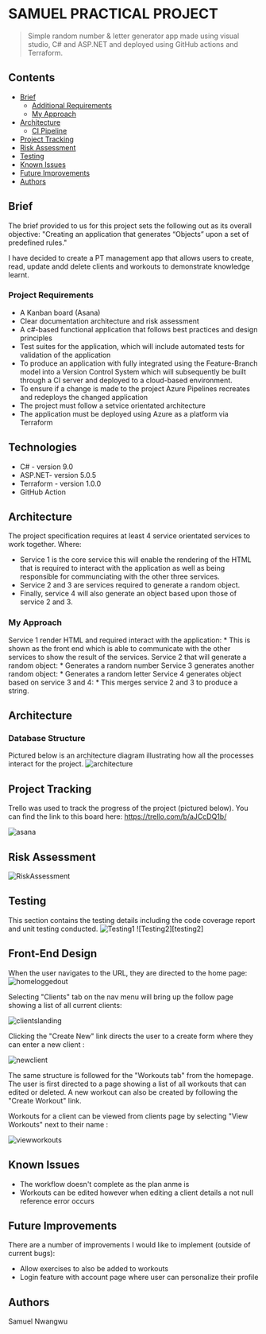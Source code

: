 # SAMUEL PRACTICAL PROJECT 
> Simple random number & letter generator app made using visual studio, C# and ASP.NET and deployed using GitHub actions and Terraform.

## Contents
* [Brief](#brief)
   * [Additional Requirements](#additional-requirements)
   * [My Approach](#my-approach)
* [Architecture](#architecture)
   * [CI Pipeline](#ci-pipeline)
* [Project Tracking](#project-tracking)
* [Risk Assessment](#risk-assessment)
* [Testing](#testing)
* [Known Issues](#known-issues)
* [Future Improvements](#future-improvements)
* [Authors](#authors)

## Brief
The brief provided to us for this project sets the following out as its overall objective:
"Creating an application that generates “Objects” upon a set of predefined rules."

I have decided to create a PT management app that allows users to create, read, update andd delete clients and workouts to demonstrate knowledge learnt. 

### Project Requirements

* A Kanban board (Asana)
* Clear documentation architecture and risk assessment
* A c#-based functional application that follows best practices and design principles
* Test suites for the application, which will include automated tests for validation of the application
* To produce an application with fully integrated using the Feature-Branch model into a Version Control System which will subsequently be built through a CI server and deployed to a cloud-based environment.
* To ensure if a change is made to the project Azure Pipelines recreates and redeploys the changed application
* The project must follow a setvice orientated architecture
* The application must be deployed using Azure as a platform via Terraform

## Technologies
* C# - version 9.0
* ASP.NET- version 5.0.5
* Terraform - version 1.0.0
* GitHub Action

## Architecture 

The project specification requires at least 4 service orientated services to work together.
Where:
* Service 1 is the core service this will enable the rendering of the HTML that is required to interact with the application as well as being responsible for communciating with the other three services. 
* Service 2 and 3 are services required to generate a random object.  
* Finally, service 4 will also generate an object based upon those of service 2 and 3.

### My Approach
Service 1 render HTML and required interact with the application:
      * This is shown as the front end which is able to communicate with the other services to show the result of the services.
Service 2 that will generate a random object:
      * Generates a random number
Service 3 generates another random object:
      * Generates a random letter 
Service 4 generates object based on service 3 and 4:
      * This merges service 2 and 3 to produce a string.


## Architecture
### Database Structure
Pictured below is an architecture diagram illustrating how all the processes interact for the project. 
![architecture][architecture]

## Project Tracking
Trello was used to track the progress of the project (pictured below). You can find the link to this board here: https://trello.com/b/aJCcDQ1b/

![asana][asana]

## Risk Assessment
![RiskAssessment][riskassessment]

## Testing 
This section contains the testing details including the code coverage report and unit testing conducted.
![Testing1][testing1]
![Testing2][testing2]

## Front-End Design
When the user navigates to the URL, they are directed to the home page:
![homeloggedout][homeloggedout]

Selecting "Clients" tab on the nav menu will bring up the follow page showing a list of all current clients:

![clientslanding][clientslanding]

Clicking the "Create New" link directs the user to a create form where they can enter a new client : 

![newclient][newclient] 

The same structure is followed for the "Workouts tab" from the homepage. The user is first directed to a page showing a list of all workouts that can edited or deleted. A new workout can also be created by following the "Create Workout" link. 

Workouts for a client can be viewed from clients page by selecting "View Workouts" next to their name : 

![viewworkouts][viewworkouts]

## Known Issues
* The workflow doesn't complete as the plan anme is
* Workouts can be edited however when editing a client details a not null reference error occurs
## Future Improvements
There are a number of improvements I would like to implement (outside of current bugs):
* Allow exercises to also be added to workouts 
* Login feature with account page where user can personalize their profile 

## Authors
Samuel Nwangwu



[architecture]: https://imgur.com/vBsTqu6.png
[asana]: https://i.imgur.com/X68OFUm.png
[riskassessment]: https://i.imgur.com/fNKPJB4.png
[testing1]: https://i.imgur.com/894sftn.png
[tesing2]: https://i.imgur.com/IYbR1vQ.png
[homeloggedout]: https://i.imgur.com/6p934TM.png
[clientslanding]: https://i.imgur.com/SdDG4Wb.pngs
[newclient]: https://i.imgur.com/PqrkyfJ.png
[viewworkouts]: https://i.imgur.com/PbUlcb6.png

